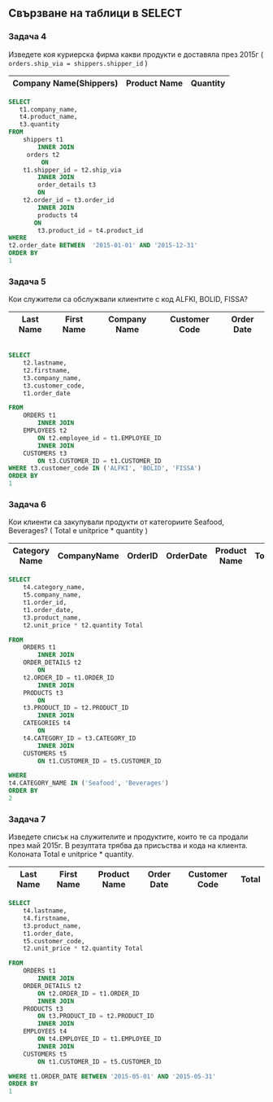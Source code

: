 ## Свързване на таблици в SELECT

### Задача 4

Изведете коя куриерска фирма какви продукти е доставяла през 2015г 
( ```orders.ship_via = shippers.shipper_id``` )

| Company Name(Shippers) | Product Name | Quantity |
| ---                    | ----         | ---      |


```sql
SELECT
   t1.company_name,
   t4.product_name,
   t3.quantity
FROM
    shippers t1
        INNER JOIN
     orders t2
         ON
    t1.shipper_id = t2.ship_via
        INNER JOIN
        order_details t3
        ON
    t2.order_id = t3.order_id
        INNER JOIN
        products t4
       ON
        t3.product_id = t4.product_id
WHERE
t2.order_date BETWEEN  '2015-01-01' AND '2015-12-31'
ORDER BY
1


```

### Задача 5

Кои служители са обслужвали клиентите с код ALFKI, BOLID, FISSA?


| Last Name | First Name | Company Name | Customer Code | Order Date |
| ---       | ---        | ---          | ---           | ---        |


```sql

SELECT
    t2.lastname,
    t2.firstname,
    t3.company_name,
    t3.customer_code,
    t1.order_date

FROM
    ORDERS t1 
        INNER JOIN
    EMPLOYEES t2
        ON t2.employee_id = t1.EMPLOYEE_ID
        INNER JOIN
    CUSTOMERS t3
        ON t3.CUSTOMER_ID = t1.CUSTOMER_ID
WHERE t3.customer_code IN ('ALFKI', 'BOLID', 'FISSA')
ORDER BY 
1
```


### Задача 6

Кои клиенти са закупували продукти от категориите Seafood,  Beverages?
( Total  e  unitprice * quantity )

| Category Name | CompanyName | OrderID | OrderDate | Product Name | Total |
| ---           | ---         | ---     | ---       | ---          | ---   |


```sql
SELECT
    t4.category_name,
    t5.company_name,
    t1.order_id,
    t1.order_date,
    t3.product_name,
    t2.unit_price * t2.quantity Total

FROM
    ORDERS t1
        INNER JOIN 
    ORDER_DETAILS t2
        ON 
    t2.ORDER_ID = t1.ORDER_ID
        INNER JOIN
    PRODUCTS t3
        ON
    t3.PRODUCT_ID = t2.PRODUCT_ID
        INNER JOIN
    CATEGORIES t4
        ON
    t4.CATEGORY_ID = t3.CATEGORY_ID
        INNER JOIN
    CUSTOMERS t5
        ON t1.CUSTOMER_ID = t5.CUSTOMER_ID

WHERE 
t4.CATEGORY_NAME IN ('Seafood', 'Beverages')
ORDER BY
2

```

### Задача 7 

Изведете списък на служителите и продуктите, които те са продали през май 2015г.
В резултата трябва да присъства и кода на клиента. Колоната Total e unitprice *
quantity.

| Last Name | First Name | Product Name | Order Date | Customer Code | Total |
| ---       | ---        | ---          | ---        | ---           | ---   |


```sql
SELECT 
    t4.lastname,
    t4.firstname,
    t3.product_name,
    t1.order_date,
    t5.customer_code,
    t2.unit_price * t2.quantity Total

FROM 
    ORDERS t1
        INNER JOIN 
    ORDER_DETAILS t2
        ON t2.ORDER_ID = t1.ORDER_ID
        INNER JOIN
    PRODUCTS t3
        ON t3.PRODUCT_ID = t2.PRODUCT_ID
        INNER JOIN
    EMPLOYEES t4
        ON t4.EMPLOYEE_ID = t1.EMPLOYEE_ID
        INNER JOIN
    CUSTOMERS t5
        ON t1.CUSTOMER_ID = t5.CUSTOMER_ID

WHERE t1.ORDER_DATE BETWEEN '2015-05-01' AND '2015-05-31'
ORDER BY
1

```


